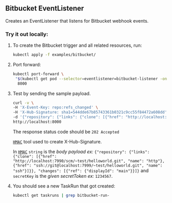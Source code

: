## Bitbucket EventListener

Creates an EventListener that listens for Bitbucket webhook events.

### Try it out locally:

1. To create the Bitbucket trigger and all related resources, run:

   ```bash
   kubectl apply -f examples/bitbucket/
   ```

1. Port forward:

   ```bash
   kubectl port-forward \
    "$(kubectl get pod --selector=eventlistener=bitbucket-listener -oname)" \
     8000
   ```

1. Test by sending the sample payload.

   ```bash
   curl -v \
   -H 'X-Event-Key: repo:refs_changed' \
   -H 'X-Hub-Signature: sha1=544dde67b85743361b0321c9cc55f84472a608dd' \
   -d '{"repository": {"links": {"clone": [{"href": "http://localhost:7990/scm/~test/helloworld.git", "name": "http"}, {"href": "ssh://git@localhost:7999/~test/helloworld.git", "name": "ssh"}]}}, "changes": [{"ref": {"displayId": "main"}}]}' \
   http://localhost:8000
   ```

   The response status code should be `202 Accepted`

   [`HMAC`](https://www.freeformatter.com/hmac-generator.html) tool used to create X-Hub-Signature.

   In [`HMAC`](https://www.freeformatter.com/hmac-generator.html) `string` is the *body payload ex:* `{"repository": {"links": {"clone": [{"href": "http://localhost:7990/scm/~test/helloworld.git", "name": "http"}, {"href": "ssh://git@localhost:7999/~test/helloworld.git", "name": "ssh"}]}}, "changes": [{"ref": {"displayId": "main"}}]}`
   and `secretKey` is the *given secretToken ex:* `1234567`.

1. You should see a new TaskRun that got created:

   ```bash
   kubectl get taskruns | grep bitbucket-run-
   ```
